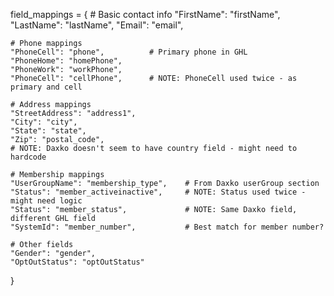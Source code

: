 field_mappings = {
    # Basic contact info
    "FirstName": "firstName",
    "LastName": "lastName",
    "Email": "email",

    # Phone mappings
    "PhoneCell": "phone",          # Primary phone in GHL
    "PhoneHome": "homePhone",
    "PhoneWork": "workPhone",
    "PhoneCell": "cellPhone",      # NOTE: PhoneCell used twice - as primary and cell

    # Address mappings
    "StreetAddress": "address1",
    "City": "city",
    "State": "state",
    "Zip": "postal_code",
    # NOTE: Daxko doesn't seem to have country field - might need to hardcode

    # Membership mappings
    "UserGroupName": "membership_type",    # From Daxko userGroup section
    "Status": "member_activeinactive",     # NOTE: Status used twice - might need logic
    "Status": "member_status",             # NOTE: Same Daxko field, different GHL field
    "SystemId": "member_number",           # Best match for member number?

    # Other fields
    "Gender": "gender",
    "OptOutStatus": "optOutStatus"
}
